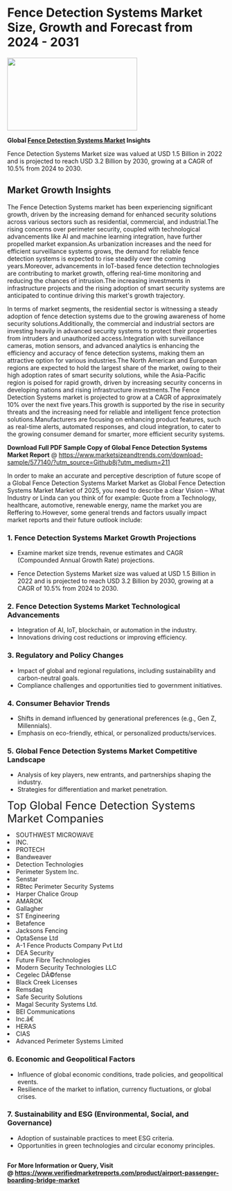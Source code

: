 <H1>Fence Detection Systems Market Size, Growth and Forecast from 2024 - 2031</H1><img class="aligncenter size-medium wp-image-584254" src="https://thirdeyenews.in/wp-content/uploads/2024/09/Global-Market-Research-300x168.jpeg" alt="" width="300" height="168" /><p><strong>Global&nbsp;<a href="https://www.marketsizeandtrends.com/download-sample/577140/?utm_source=Github8j?utm_medium=211">Fence Detection Systems Market</a> Insights</strong></p><p>Fence Detection Systems Market size was valued at USD 1.5 Billion in 2022 and is projected to reach USD 3.2 Billion by 2030, growing at a CAGR of 10.5% from 2024 to 2030.</p><p><h2>Market Growth Insights</h2> <p>The Fence Detection Systems market has been experiencing significant growth, driven by the increasing demand for enhanced security solutions across various sectors such as residential, commercial, and industrial.The rising concerns over perimeter security, coupled with technological advancements like AI and machine learning integration, have further propelled market expansion.As urbanization increases and the need for efficient surveillance systems grows, the demand for reliable fence detection systems is expected to rise steadily over the coming years.Moreover, advancements in IoT-based fence detection technologies are contributing to market growth, offering real-time monitoring and reducing the chances of intrusion.The increasing investments in infrastructure projects and the rising adoption of smart security systems are anticipated to continue driving this market's growth trajectory.</p> <p>In terms of market segments, the residential sector is witnessing a steady adoption of fence detection systems due to the growing awareness of home security solutions.Additionally, the commercial and industrial sectors are investing heavily in advanced security systems to protect their properties from intruders and unauthorized access.Integration with surveillance cameras, motion sensors, and advanced analytics is enhancing the efficiency and accuracy of fence detection systems, making them an attractive option for various industries.The North American and European regions are expected to hold the largest share of the market, owing to their high adoption rates of smart security solutions, while the Asia-Pacific region is poised for rapid growth, driven by increasing security concerns in developing nations and rising infrastructure investments.The Fence Detection Systems market is projected to grow at a CAGR of approximately 10% over the next five years.This growth is supported by the rise in security threats and the increasing need for reliable and intelligent fence protection solutions.Manufacturers are focusing on enhancing product features, such as real-time alerts, automated responses, and cloud integration, to cater to the growing consumer demand for smarter, more efficient security systems.<p><span class=""><strong>Download Full PDF Sample Copy of Global Fence Detection Systems Market Report</strong> @ <a href="https://www.marketsizeandtrends.com/download-sample/577140/?utm_source=Github8j?utm_medium=211" target="_blank">https://www.marketsizeandtrends.com/download-sample/577140/?utm_source=Github8j?utm_medium=211</a></span></p><p>In order to make an accurate and perceptive description of future scope of a Global&nbsp;Fence Detection Systems Market Market as Global&nbsp;Fence Detection Systems Market Market of 2025, you need to describe a clear Vision &ndash; What Industry or Linda can you think of for example: Quote from a Technology, healthcare, automotive, renewable energy, name the market you are Reffering to.However, some general trends and factors usually impact market reports and their future outlook include:</p><h3>1.&nbsp;<strong>Fence Detection Systems Market Growth Projections</strong></h3><ul><li>Examine market size trends, revenue estimates and CAGR (Compounded Annual Growth Rate) projections.</li><li><p>Fence Detection Systems Market size was valued at USD 1.5 Billion in 2022 and is projected to reach USD 3.2 Billion by 2030, growing at a CAGR of 10.5% from 2024 to 2030.</p></li></ul><h3>2.&nbsp;<strong>Fence Detection Systems Market Technological Advancements</strong></h3><ul><li>Integration of AI, IoT, blockchain, or automation in the industry.</li><li>Innovations driving cost reductions or improving efficiency.</li></ul><h3>3.&nbsp;<strong>Regulatory and Policy Changes</strong></h3><ul><li>Impact of global and regional regulations, including sustainability and carbon-neutral goals.</li><li>Compliance challenges and opportunities tied to government initiatives.</li></ul><h3>4.&nbsp;<strong>Consumer Behavior Trends</strong></h3><ul><li>Shifts in demand influenced by generational preferences (e.g., Gen Z, Millennials).</li><li>Emphasis on eco-friendly, ethical, or personalized products/services.</li></ul><h3>5.&nbsp;<strong>Global Fence Detection Systems Market Competitive Landscape</strong></h3><ul><li>Analysis of key players, new entrants, and partnerships shaping the industry.</li><li>Strategies for differentiation and market penetration.</li></ul><p data-pm-slice="1 1 []"><span style="color: inherit; font-family: inherit; font-size: 25px;">Top Global Fence Detection Systems Market Companies</span></p><div class="" data-test-id=""><p><li>SOUTHWEST MICROWAVE</li><li> INC.</li><li> PROTECH</li><li> Bandweaver</li><li> Detection Technologies</li><li> Perimeter System Inc.</li><li> Senstar</li><li> RBtec Perimeter Security Systems</li><li> Harper Chalice Group</li><li> AMAROK</li><li> Gallagher</li><li> ST Engineering</li><li> Betafence</li><li> Jacksons Fencing</li><li> OptaSense Ltd</li><li> A-1 Fence Products Company Pvt Ltd</li><li> DEA Security</li><li> Future Fibre Technologies</li><li> Modern Security Technologies LLC</li><li> Cegelec DÃ©fense</li><li> Black Creek Licenses</li><li> Remsdaq</li><li> Safe Security Solutions</li><li> Magal Security Systems Ltd.</li><li> BEI Communications</li><li> Inc.ã€</li><li> HERAS</li><li> CIAS</li><li> Advanced Perimeter Systems Limited</li></p></div><h3>6.&nbsp;<strong>Economic and Geopolitical Factors</strong></h3><ul><li>Influence of global economic conditions, trade policies, and geopolitical events.</li><li>Resilience of the market to inflation, currency fluctuations, or global crises.</li></ul><h3>7.&nbsp;<strong>Sustainability and ESG (Environmental, Social, and Governance)</strong></h3><ul><li>Adoption of sustainable practices to meet ESG criteria.</li><li>Opportunities in green technologies and circular economy principles.</li></ul><h2><strong style="font-size: 14px;">For More Information or Query, Visit @&nbsp;</strong><a style="background-color: #ffffff; font-size: 14px;" href="https://www.marketsizeandtrends.com/report/fence-detection-systems-market/" target="_blank">https://www.verifiedmarketreports.com/product/airport-passenger-boarding-bridge-market</a></h2>